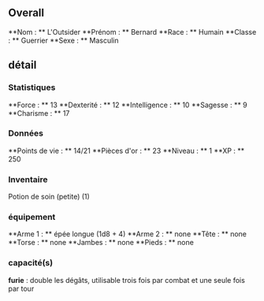 ## Overall

**Nom : ** L'Outsider
**Prénom : ** Bernard
**Race : ** Humain
**Classe : ** Guerrier
**Sexe : ** Masculin

## détail
### Statistiques
**Force : ** 13
**Dexterité : ** 12
**Intelligence : ** 10
**Sagesse : ** 9
**Charisme : ** 17

### Données
**Points de vie : ** 14/21
**Pièces d'or : ** 23
**Niveau : ** 1 
**XP : ** 250

### Inventaire
Potion de soin (petite) (1)

### équipement
**Arme 1 : ** épée longue (1d8 + 4)
**Arme 2 : ** none
**Tête : ** none
**Torse : ** none
**Jambes : ** none
**Pieds : ** none

### capacité(s)
**furie** : double les dégâts, utilisable trois fois par combat et une seule fois par tour